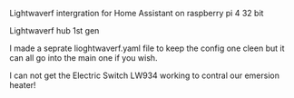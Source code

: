 Lightwaverf intergration for Home Assistant on raspberry pi 4 32 bit

Lightwaverf hub 1st gen

I made a seprate lioghtwaverf.yaml file to keep the config one cleen but it can all go into the main one if you wish.

I can not get the Electric Switch LW934 working to contral our emersion heater!
